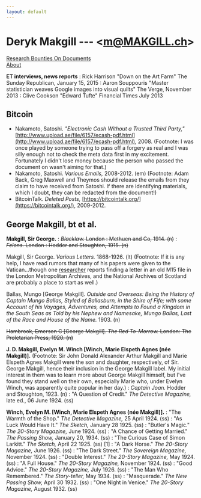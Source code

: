 ```yaml
---
layout: default
---
```


<h1>Deryk Makgill --- 
&lt;<a href="makgill.ch">m@MAKGILL.ch</a>&gt;</h1>

<div class=par>
  <div><div class="pd"><a href="/research-bounties.html">Research Bounties On Documents</a></div> </div>
   <div><div class="pd"><a href="/about">About</a></div> </div>
</div>

**ET interviews, news reports**
: Rick Harrison "Down on the Art Farm" The Sunday Republican, January 15, 2015
: Aaron Souppouris "Master statistician weaves Google images into visual quilts" The Verge, November 2013
: Clive Cookson "Edward Tufte" Financial Times July 2013



## Bitcoin

- Nakamoto, Satoshi. *"Electronic Cash Without a Trusted Third Party,"* [http://www.upload.ae/file/6157/ecash-pdf.html](http://www.upload.ae/file/6157/ecash-pdf.html), 2008.<span class="footnote"><span class="fnHide"> (Footnote: </span>I was once played by someone trying to pass off a forgery as real and I was silly enough not to check the meta data first in my excitement. Fortunately I didn't lose money because the person who passed the document on wasn't aiming for that.<span class="fnHide">)</span></span> 
- Nakamoto, Satoshi. *Various Emails,* 2008-2012. (em)<span class="footnote"><span class="fnHide"> (Footnote: </span>Adam Back, Greg Maxwell and Theymos should release the emails from they claim to have received from Satoshi. If there are identifying materials, which I doubt, they can be redacted from the document!<span class="fnHide">)</span></span> 
- BitcoinTalk. *Deleted Posts,* [https://bitcointalk.org/](https://bitcointalk.org/), 2009-2012.

## George Makgill, bt et al.

**Makgill, Sir George.** 
: ~~*Blacklaw.* London : Methuen and Co, 1914. (n)~~ 
: ~~*Felons.* London : Hodder and Stoughton, 1915. (n)~~ 

Makgill, Sir George. *Various Letters.* 1868-1926. (lt)<span class="footnote"><span class="fnHide"> (Footnote: </span>If it is any help, I have read rumors that many of his papers were given to the Vatican...though one <a href="http://answers.google.com/answers/threadview/id/771994.html">researcher</a> reports finding a letter in an old M15 file in the London Metropolitan Archives, and the National Archives of Scotland are probably a place to start as well.<span class="fnHide">)</span></span>

Ballas, Mungo [George Makgill]. *Outside and Overseas: Being the History of Captain Mungo Ballas, Styled of Ballasburn, in the Shire of Fife; with some Account of his Voyages, Adventures, and Attempts to Found a Kingdom in the South Seas as Told by his Nephew and Namesake, Mungo Ballas, Last of the Race and House of the Name.* 1903. (n)

~~Hambrook, Emerson C [George Makgill]. *The Red To-Morrow.* London: The Proletarian Press, 1920. (n)~~

**J. D. Makgill, Evelyn M. Winch [Winch, Marie Elspeth Agnes (née Makgill)].**<span class="footnote"><span class="fnHide"> (Footnote: </span>Sir John Donald Alexander Arthur Makgill and Marie Elspeth Agnes Makgill were the son and daughter, respectively, of Sir. George Makgill, hence their inclusion in the George Makgill label. My initial interest in them was to learn more about George Makgill himself, but I've found they stand well on their own, especially Marie who, under Evelyn Winch, was apparently quite popular in her day.<span class="fnHide">)</span></span>
: *Captain Joan.* Hodder and Stoughton, 1923. (n)
: "A Question of Credit." *The Detective Magazine,* late ed., 06 June 1924. (ss)

**Winch, Evelyn M. [Winch, Marie Elspeth Agnes (née Makgill)].**
: "The Warmth of the Shop." *The Detective Magazine,* 25 April 1924. (ss)
: "As Luck Would Have It." *The Sketch,* January 28 1925. (ss)
: "Butler's Magic." *The 20-Story Magazine,* June 1924. (ss)
: "A Chance of Getting Married." *The Passing Show,* January 20, 1934. (ss)
: "The Curious Case of Simon Larkitt." *The Sketch,* April 22 1925. (ss) [1]
: "A Dark Horse." *The 20-Story Magazine,* June 1926. (ss)
: "The Dark Street." *The Sovereign Magazine,* November 1924. (ss)
: "Double Interest." *The 20-Story Magazine,* May 1924. (ss)
: "A Full House." *The 20-Story Magazine,* November 1924. (ss)
: "Good Advice." *The 20-Story Magazine,* July 1926. (ss)
: "The Man Who Remembered." *The Story-teller,* May 1934. (ss)
: "Masquerade." *The New Passing Show,* April 30 1932. (ss)
: "One Night in Venice." *The 20-Story Magazine,* August 1932. (ss)
